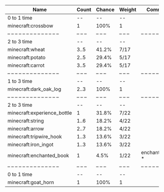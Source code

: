 | Name                        | Count | Chance | Weight | Comment         |
| --------------------------- | ----- | ------ | ------ | --------------- |
| 0 to 1 time                 |    -- |     -- |     -- |                 |
| minecraft:crossbow          |     1 |   100% |      1 |                 |
| – – – – – – – – – – – – – – | – – – | – – –  | – – –  | – – – – – – – – |
| 2 to 3 time                 |    -- |     -- |     -- |                 |
| minecraft:wheat             |  3..5 |  41.2% |   7/17 |                 |
| minecraft:potato            |  2..5 |  29.4% |   5/17 |                 |
| minecraft:carrot            |  3..5 |  29.4% |   5/17 |                 |
| – – – – – – – – – – – – – – | – – – | – – –  | – – –  | – – – – – – – – |
| 1 to 3 time                 |    -- |     -- |     -- |                 |
| minecraft:dark_oak_log      |  2..3 |   100% |      1 |                 |
| – – – – – – – – – – – – – – | – – – | – – –  | – – –  | – – – – – – – – |
| 2 to 3 time                 |    -- |     -- |     -- |                 |
| minecraft:experience_bottle |     1 |  31.8% |   7/22 |                 |
| minecraft:string            |  1..6 |  18.2% |   4/22 |                 |
| minecraft:arrow             |  2..7 |  18.2% |   4/22 |                 |
| minecraft:tripwire_hook     |  1..3 |  13.6% |   3/22 |                 |
| minecraft:iron_ingot        |  1..3 |  13.6% |   3/22 |                 |
| minecraft:enchanted_book    |     1 |   4.5% |   1/22 | enchantments: * |
| – – – – – – – – – – – – – – | – – – | – – –  | – – –  | – – – – – – – – |
| 0 to 1 time                 |    -- |     -- |     -- |                 |
| minecraft:goat_horn         |     1 |   100% |      1 |                 |